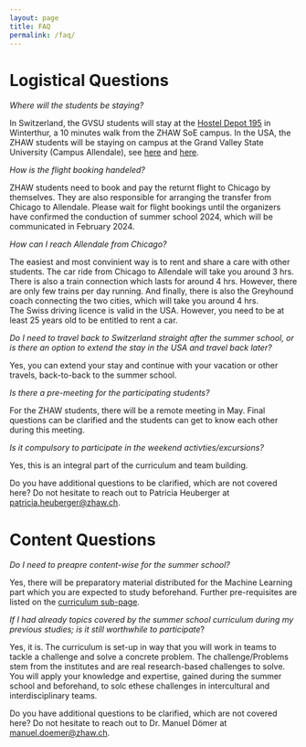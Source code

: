 ```yaml
---
layout: page
title: FAQ
permalink: /faq/
---
```



# Logistical Questions
*Where will the students be staying?*

In Switzerland, the GVSU students will stay at the [Hostel Depot 195](https://depot195.ch/en/home-en/) in Winterthur, a 10 minutes walk from the ZHAW SoE campus.
In the USA, the ZHAW students will be staying on campus at the Grand Valley State University (Campus Allendale), see [here](https://grandvalleystate.university-tour.com/virtual-tour/main-campus#Murray%20and%20Van%20Steeland%20Apartments) and [here](https://www.gvsu.edu/housing/).

*How is the flight booking handeled?*

ZHAW students need to book and pay the returnt flight to Chicago by themselves. They are also responsible for arranging the transfer from Chicago to Allendale. Please wait for flight bookings until the organizers have confirmed the conduction of summer school 2024, which will be communicated in February 2024.

*How can I reach Allendale from Chicago?*

The easiest and most convinient way is to rent and share a care with other students. The car ride from Chicago to Allendale will take you around 3 hrs. There is also a train connection which lasts for around 4 hrs. However, there are only few trains per day running. And finally, there is also the  Greyhound coach connecting the two cities, which will take you around 4 hrs.  
The Swiss driving licence is valid in the USA. However, you need to be at least 25 years old to be entitled to rent a car.

*Do I need to travel back to Switzerland straight after the summer school, or is there an option to extend the stay in the USA and travel back later?*

Yes, you can extend your stay and continue with your vacation or other travels, back-to-back to the summer school.

*Is there a pre-meeting for the participating students?*

For the ZHAW students, there will be a remote meeting in May. Final questions can be clarified and the students can get to know each other during this meeting.

*Is it compulsory to participate in the weekend activties/excursions?*

Yes, this is an integral part of the curriculum and team building.

Do you have additional questions to be clarified, which are not covered here? Do not hesitate to reach out to Patricia Heuberger at [patricia.heuberger@zhaw.ch](patricia.heuberger@zhaw.ch).

# Content Questions

*Do I need to preapre content-wise for the summer school?*

Yes, there will be preparatory material distributed for the Machine Learning part which you are expected to study beforehand. Further pre-requisites are listed on the [curriculum sub-page](path/to/curriculum.md).

*If I had already topics covered by the summer school curriculum during my previous studies; is it still worthwhile to participate*?

Yes, it is. The curriculum is set-up in way that you will work in teams to tackle a challenge and solve a concrete problem. The challenge/Problems stem from the institutes and are real research-based challenges to solve. You will apply your knowledge and expertise, gained during the summer school and beforehand, to solc ethese challenges in intercultural and interdisciplinary teams.

Do you have additional questions to be clarified, which are not covered here? Do not hesitate to reach out to Dr. Manuel Dömer at [manuel.doemer@zhaw.ch](manuel.doemer@zhaw.ch).

